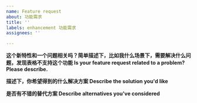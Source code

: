 ```yaml
---
name: Feature request
about: 功能需求
title: ''
labels: enhancement 功能需求
assignees: ''

---
```


**这个新特性和一个问题相关吗？简单描述下，比如我什么场景下，需要解决什么问题，发现表格不支持这个功能 Is your feature request related to a problem? Please describe.**


**描述下，你希望得到的什么解决方案 Describe the solution you'd like**


**是否有不错的替代方案 Describe alternatives you've considered**
